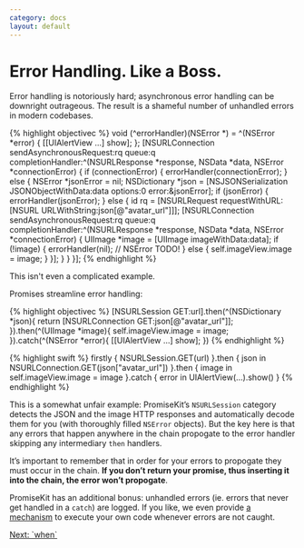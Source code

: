 ```yaml
---
category: docs
layout: default
---
```


# Error Handling. Like a Boss.

Error handling is notoriously hard; asynchronous error handling can be downright outrageous. The result is a shameful number of unhandled errors in modern codebases.

{% highlight objectivec %}
void (^errorHandler)(NSError *) = ^(NSError *error) {
    [[UIAlertView …] show];
};
[NSURLConnection sendAsynchronousRequest:rq queue:q completionHandler:^(NSURLResponse *response, NSData *data, NSError *connectionError) {
    if (connectionError) {
        errorHandler(connectionError);
    } else {
        NSError *jsonError = nil;
        NSDictionary *json = [NSJSONSerialization JSONObjectWithData:data options:0 error:&jsonError];
        if (jsonError) {
            errorHandler(jsonError);
        } else {
            id rq = [NSURLRequest requestWithURL:[NSURL URLWithString:json[@"avatar_url"]]];
            [NSURLConnection sendAsynchronousRequest:rq queue:q completionHandler:^(NSURLResponse *response, NSData *data, NSError *connectionError) {
                UIImage *image = [UIImage imageWithData:data];
                if (!image) {
                    errorHandler(nil); // NSError TODO!
                } else {
                    self.imageView.image = image;
                }
            }];
        }
    }
}];
{% endhighlight %}

This isn't even a complicated example.

Promises streamline error handling:

{% highlight objectivec %}
[NSURLSession GET:url].then(^(NSDictionary *json){
    return [NSURLConnection GET:json[@"avatar_url"]];
}).then(^(UIImage *image){
    self.imageView.image = image;
}).catch(^(NSError *error){
    [[UIAlertView …] show];
})
{% endhighlight %}

{% highlight swift %}
firstly {
    NSURLSession.GET(url)
}.then { json in
    NSURLConnection.GET(json["avatar_url"])
}.then { image in
    self.imageView.image = image
}.catch { error in
    UIAlertView(…).show()
}
{% endhighlight %}


This is a somewhat unfair example: PromiseKit’s `NSURLSession` category detects the JSON and the image HTTP responses and automatically decode them for you (with thoroughly filled `NSError` objects). But the key here is that any errors that happen anywhere in the chain propogate to the error handler skipping any intermediary `then` handlers.

It’s important to remember that in order for your errors to propogate they must occur in the chain. **If you don’t return your promise, thus inserting it into the chain, the error won’t propogate**.

PromiseKit has an additional bonus: unhandled errors (ie. errors that never get handled in a `catch`) are logged. If you like, we even provide [a mechanism][ueh] to execute your own code whenever errors are not caught.

<div><a class="pagination" href="/when">Next: `when`</a></div>

[ueh]: https://github.com/mxcl/PromiseKit/blob/master/Sources/ErrorUnhandler.swift#L3-L24